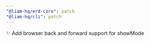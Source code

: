 ```yaml
---
"@liam-hq/erd-core": patch
"@liam-hq/cli": patch
---
```


✨ Add browser back and forward support for showMode
